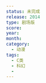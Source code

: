 ```yaml
---
status: 未完成
release: 2014
type: 剧场版
score:
year:
month:
category:
  - 动漫
tags:
  - C类
  - 科幻
  - 
---
```

